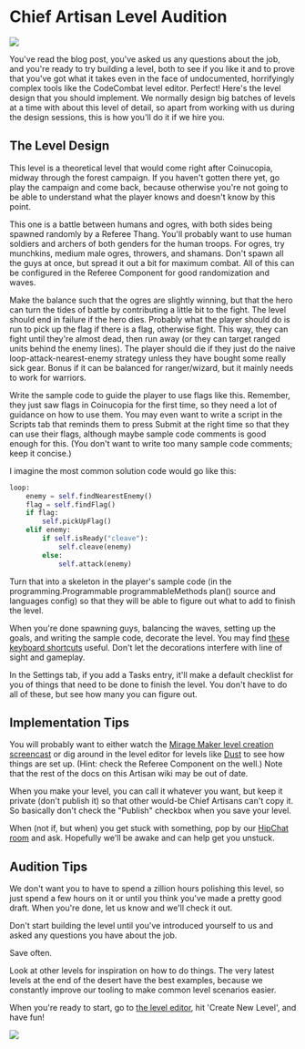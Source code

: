 # Chief Artisan Level Audition

![](https://dl.dropboxusercontent.com/u/138899/GitHub%20Wikis/recruiting_banner.png)

You've read the blog post, you've asked us any questions about the job, and you're ready to try building a level, both to see if you like it and to prove that you've got what it takes even in the face of undocumented, horrifyingly complex tools like the CodeCombat level editor. Perfect! Here's the level design that you should implement. We normally design big batches of levels at a time with about this level of detail, so apart from working with us during the design sessions, this is how you'll do it if we hire you.

## The Level Design

This level is a theoretical level that would come right after Coinucopia, midway through the forest campaign. If you haven't gotten there yet, go play the campaign and come back, because otherwise you're not going to be able to understand what the player knows and doesn't know by this point. 

This one is a battle between humans and ogres, with both sides being spawned randomly by a Referee Thang. You'll probably want to use human soldiers and archers of both genders for the human troops. For ogres, try munchkins, medium male ogres, throwers, and shamans. Don't spawn all the guys at once, but spread it out a bit for maximum combat. All of this can be configured in the Referee Component for good randomization and waves.

Make the balance such that the ogres are slightly winning, but that the hero can turn the tides of battle by contributing a little bit to the fight. The level should end in failure if the hero dies. Probably what the player should do is run to pick up the flag if there is a flag, otherwise fight. This way, they can fight until they're almost dead, then run away (or they can target ranged units behind the enemy lines). The player should die if they just do the naive loop-attack-nearest-enemy strategy unless they have bought some really sick gear. Bonus if it can be balanced for ranger/wizard, but it mainly needs to work for warriors.

Write the sample code to guide the player to use flags like this. Remember, they just saw flags in Coinucopia for the first time, so they need a lot of guidance on how to use them. You may even want to write a script in the Scripts tab that reminds them to press Submit at the right time so that they can use their flags, although maybe sample code comments is good enough for this. (You don't want to write too many sample code comments; keep it concise.)

I imagine the most common solution code would go like this:

```python
loop:
    enemy = self.findNearestEnemy()
    flag = self.findFlag()
    if flag:
        self.pickUpFlag()
    elif enemy:
        if self.isReady("cleave"):
            self.cleave(enemy)
        else:
            self.attack(enemy)
```

Turn that into a skeleton in the player's sample code (in the programming.Programmable programmableMethods plan() source and languages config) so that they will be able to figure out what to add to finish the level.

When you're done spawning guys, balancing the waves, setting up the goals, and writing the sample code, decorate the level. You may find [these keyboard shortcuts](https://github.com/codecombat/codecombat/blob/master/app/views/editor/level/thangs/ThangsTabView.coffee#L57-L76) useful. Don't let the decorations interfere with line of sight and gameplay.

In the Settings tab, if you add a Tasks entry, it'll make a default checklist for you of things that need to be done to finish the level. You don't have to do all of these, but see how many you can figure out.

## Implementation Tips

You will probably want to either watch the [Mirage Maker level creation screencast](https://vimeo.com/codecombat/mirage-maker) or dig around in the level editor for levels like [Dust](http://codecombat.com/editor/level/dust) to see how things are set up. (Hint: check the Referee Component on the well.) Note that the rest of the docs on this Artisan wiki may be out of date.

When you make your level, you can call it whatever you want, but keep it private (don't publish it) so that other would-be Chief Artisans can't copy it. So basically don't check the "Publish" checkbox when you save your level.

When (not if, but when) you get stuck with something, pop by our [HipChat room](http://www.hipchat.com/g3plnOKqa) and ask. Hopefully we'll be awake and can help get you unstuck.

## Audition Tips

We don't want you to have to spend a zillion hours polishing this level, so just spend a few hours on it or until you think you've made a pretty good draft. When you're done, let us know and we'll check it out.

Don't start building the level until you've introduced yourself to us and asked any questions you have about the job.

Save often.

Look at other levels for inspiration on how to do things. The very latest levels at the end of the desert have the best examples, because we constantly improve our tooling to make common level scenarios easier.

When you're ready to start, go to [the level editor](http://codecombat.com/editor/level), hit 'Create New Level', and have fun!

![](https://dl.dropboxusercontent.com/u/138899/GitHub%20Wikis/artisan_banner.png)